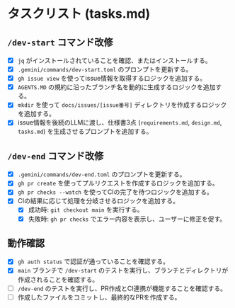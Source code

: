 # タスクリスト (tasks.md)

## `/dev-start` コマンド改修

- [x] `jq` がインストールされていることを確認、またはインストールする。
- [x] `.gemini/commands/dev-start.toml` のプロンプトを更新する。
- [x] `gh issue view` を使ってissue情報を取得するロジックを追加する。
- [x] `AGENTS.MD` の規約に沿ったブランチ名を動的に生成するロジックを追加する。
- [x] `mkdir` を使って `docs/issues/[issue番号]` ディレクトリを作成するロジックを追加する。
- [x] issue情報を後続のLLMに渡し、仕様書3点 (`requirements.md`, `design.md`, `tasks.md`) を生成させるプロンプトを追加する。

## `/dev-end` コマンド改修

- [x] `.gemini/commands/dev-end.toml` のプロンプトを更新する。
- [x] `gh pr create` を使ってプルリクエストを作成するロジックを追加する。
- [x] `gh pr checks --watch` を使ってCIの完了を待つロジックを追加する。
- [x] CIの結果に応じて処理を分岐させるロジックを追加する。
  - [x] 成功時: `git checkout main` を実行する。
  - [x] 失敗時: `gh pr checks` でエラー内容を表示し、ユーザーに修正を促す。

## 動作確認

- [x] `gh auth status` で認証が通っていることを確認する。
- [x] `main` ブランチで `/dev-start` のテストを実行し、ブランチとディレクトリが作成されることを確認する。
- [ ] `/dev-end` のテストを実行し、PR作成とCI連携が機能することを確認する。
- [ ] 作成したファイルをコミットし、最終的なPRを作成する。
